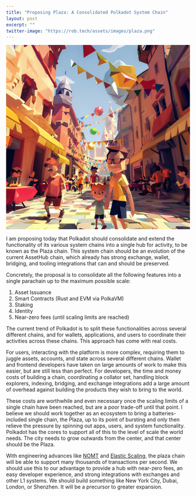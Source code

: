 ```yaml
---
title: "Proposing Plaza: A Consolidated Polkadot System Chain"
layout: post
excerpt: ""
twitter-image: "https://rob.tech/assets/images/plaza.png"
---
```


![](/assets/images/plaza.png)

I am proposing today that Polkadot should consolidate and extend the functionality of its various 
system chains into a single hub for activity, to be known as the Plaza chain. This system chain
should be an evolution of the current AssetHub chain, which already has strong exchange, wallet, 
bridging, and tooling integrations that can and should be preserved.

Concretely, the proposal is to consolidate all the following features into a single parachain up
to the maximum possible scale:
  1. Asset Issuance
  2. Smart Contracts (Rust and EVM via PolkaVM)
  3. Staking
  4. Identity
  5. Near-zero fees (until scaling limits are reached)

The current trend of Polkadot is to split these functionalities across several different chains,
and for wallets, applications, and users to coordinate their activities across these chains. This
approach has come with real costs. 

For users, interacting with the platform is more complex,
requiring them to juggle assets, accounts, and state across several different chains. Wallet and
frontend developers have taken on large amounts of work to make this easier, but are still less
than perfect. For developers, the time and money costs of building a chain, coordinating a collator 
set, handling block explorers, indexing, bridging, and exchange integrations add a large amount of
overhead against building the products they wish to bring to the world.

These costs are worthwhile and even necessary once the scaling limits of a single chain have been 
reached, but are a poor trade-off until that point. I believe we should work together as an
ecosystem to bring a batteries-included single chain, the Plaza, up to its point of bursting and 
only then relieve the pressure by spinning out apps, users, and system functionality. Polkadot has the cores to 
support all of this to the level of scale the world needs. The city needs to grow outwards from the 
center, and that center should be the Plaza.

With engineering advances like [NOMT](./2024-05-19-introducing-nomt.md) and 
[Elastic Scaling](https://wiki.polkadot.network/docs/learn-elastic-scaling), the plaza chain will 
be able to support many thousands of transactions per second. We should use this to our advantage 
to provide a hub with near-zero fees, an easy developer experience, and strong integrations with 
exchanges and other L1 systems. We should build something like New York City, Dubai, London, 
or Shenzhen. It will be a precursor to greater expansion.